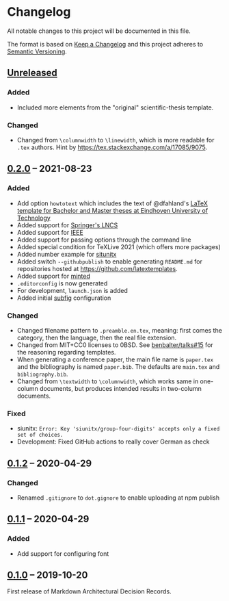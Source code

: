 # Changelog

All notable changes to this project will be documented in this file.

The format is based on [Keep a Changelog](http://keepachangelog.com/)
and this project adheres to [Semantic Versioning](http://semver.org/).

## [Unreleased]

### Added

- Included more elements from the "original" scientific-thesis template.

### Changed

- Changed from `\columnwidth` to `\linewidth`, which is more readable for `.tex` authors.
  Hint by <https://tex.stackexchange.com/a/17085/9075>.

## [0.2.0] – 2021-08-23

### Added

- Add option `howtotext` which includes the text of @dfahland's [LaTeX template for Bachelor and Master theses at Eindhoven University of Technology](https://github.com/dfahland/Master-or-Bachelor-thesis-Template-Eindhoven-University-of-Technology)
- Added support for [Springer's LNCS](http://www.springer.com/computer/lncs)
- Added support for [IEEE](https://www.ieee.org/conferences/publishing/templates.html)
- Added support for passing options through the command line
- Added special condition for TeXLive 2021 (which offers more packages)
- Added number example for [situnitx](https://ctan.org/pkg/siunitx)
- Added switch `--githubpublish` to enable generating `README.md` for repositories hosted at <https://github.com/latextemplates>.
- Added support for [minted](https://ctan.org/pkg/minted)
- `.editorconfig` is now generated
- For development, `launch.json` is added
- Added initial [subfig](https://www.ctan.org/pkg/subfig) configuration

### Changed

- Changed filename pattern to `.preamble.en.tex`, meaning: first comes the category, then the language, then the real file extension.
- Changed from MIT+CC0 licenses to 0BSD. See [benbalter/talks#15](https://github.com/benbalter/talks/issues/15#issuecomment-866607666) for the reasoning regarding templates.
- When generating a conference paper, the main file name is `paper.tex` and the bibliography is named `paper.bib`. The defaults are `main.tex` and `bibliography.bib`.
- Changed from `\textwidth` to `\columnwidth`, which works same in one-column documents, but produces intended results in two-column documents.

### Fixed

- siunitx: `Error: Key 'siunitx/group-four-digits' accepts only a fixed set of choices.`
- Development: Fixed GitHub actions to really cover German as check

## [0.1.2] – 2020-04-29

### Changed

- Renamed `.gitignore` to `dot.gignore` to enable uploading at npm publish

## [0.1.1] – 2020-04-29

### Added

- Add support for configuring font

## [0.1.0] – 2019-10-20

First release of Markdown Architectural Decision Records.

[Unreleased]: https://github.com/latextemplates/generator-latex-template/compare/0.2.0...main
[0.2.0]: https://github.com/latextemplates/generator-latex-template/compare/0.1.2...0.2.0
[0.1.2]: https://github.com/latextemplates/generator-latex-template/compare/0.1.1...0.1.2
[0.1.1]: https://github.com/latextemplates/generator-latex-template/compare/0.1.0...0.1.1
[0.1.0]: https://github.com/latextemplates/generator-latex-template/releases/tag/0.1.0

<!-- markdownlint-disable-file MD013 MD024 CHANGELOG-RULE-003 -->
